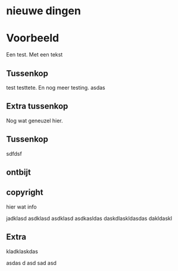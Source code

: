 
# nieuwe dingen

# Voorbeeld

Een test. Met een tekst

## Tussenkop

test testtete. En nog meer testing. asdas

## Extra tussenkop

Nog wat geneuzel hier.

## Tussenkop

sdfdsf

## ontbijt

## copyright
hier wat info

jadklasd asdklasd asdklasd asdkasldas daskdlaskldasdas dakldaskl

## Extra
kladklaskdas

asdas
d
asd
sad
asd
